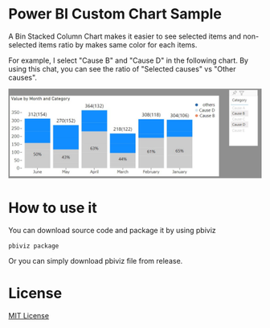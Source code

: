 # Power BI Custom Chart Sample

A Bin Stacked Column Chart makes it easier to see selected items and non-selected items ratio by makes same color for each items.

For example, I select "Cause B" and "Cause D" in the following chart. By using this chat, you can see the ratio of "Selected causes" vs "Other causes".

![](./assets/pic1.jpg)

# How to use it

You can download source code and package it by using pbiviz

```shell
pbiviz package
```

Or you can simply download pbiviz file from release.

# License
[MIT License](LICENSE)